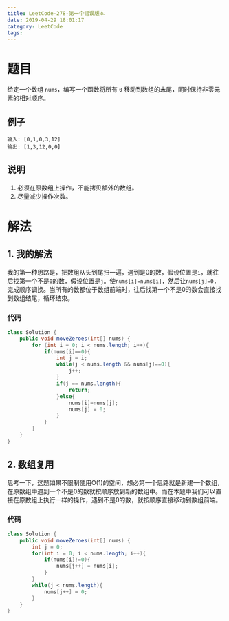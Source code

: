 ```yaml
---
title: LeetCode-278-第一个错误版本
date: 2019-04-29 18:01:17
category: LeetCode
tags: 
---
```


# 题目

给定一个数组 `nums`，编写一个函数将所有 `0` 移动到数组的末尾，同时保持非零元素的相对顺序。

## 例子
```plain
输入: [0,1,0,3,12]
输出: [1,3,12,0,0]
```

## 说明

1. 必须在原数组上操作，不能拷贝额外的数组。
2. 尽量减少操作次数。

# 解法

## 1. 我的解法

我的第一种思路是，把数组从头到尾扫一遍，遇到是0的数，假设位置是`i`，就往后找第一个不是`0`的数，假设位置是`j`。使`nums[i]=nums[i]`，然后让`nums[j]=0`，完成顺序调换。当所有的数都位于数组前端时，往后找第一个不是0的数会直接找到数组结尾，循环结束。

### 代码

```java
class Solution {
    public void moveZeroes(int[] nums) {
        for (int i = 0; i < nums.length; i++){
            if(nums[i]==0){
                int j = i;
                while(j < nums.length && nums[j]==0){
                    j++;
                }
                if(j == nums.length){
                    return;
                }else{
                    nums[i]=nums[j];
                    nums[j] = 0;
                }
            }
        }
    }
}
```

## 2. 数组复用

思考一下，这题如果不限制使用O(1)的空间，想必第一个思路就是新建一个数组，在原数组中遇到一个不是0的数就按顺序放到新的数组中。而在本题中我们可以直接在原数组上执行一样的操作，遇到不是0的数，就按顺序直接移动到数组前端。

### 代码

```java
class Solution {
    public void moveZeroes(int[] nums) {
        int j = 0;
        for(int i = 0; i < nums.length; i++){
            if(nums[i]!=0){
                nums[j++] = nums[i];
            }
        }
        while(j < nums.length){
            nums[j++] = 0;
        }
    }
}
```